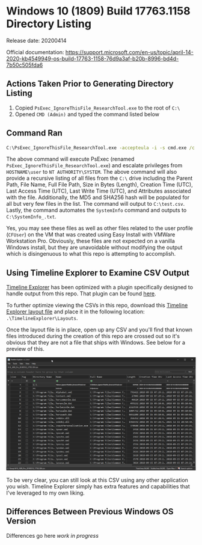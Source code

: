 # Windows 10 (1809) Build 17763.1158 Directory Listing

Release date: 20200414

Official documentation: https://support.microsoft.com/en-us/topic/april-14-2020-kb4549949-os-build-17763-1158-76d9a3af-b20b-8996-bd4d-7b50c505fda6

## Actions Taken Prior to Generating Directory Listing

1. Copied `PsExec_IgnoreThisFile_ResearchTool.exe` to the root of `C:\`
2. Opened `CMD (Admin)` and typed the command listed below

## Command Ran

```cmd
C:\PsExec_IgnoreThisFile_ResearchTool.exe -accepteula -i -s cmd.exe /c powershell.exe "Get-ChildItem -Recurse 'C:\' | Where-Object { ! $_.PSIsContainer } | Select-Object DirectoryName,Name,FullName,Length,@{N='CreationTimeUtc';E={(Get-Date -Format 's' $_.CreationTimeUtc).Replace('T', ' ')}},@{N='LastAccessTimeUtc';E={(Get-Date -Format 's' $_.LastAccessTimeUtc).Replace('T', ' ')}},@{N='LastWriteTimeUtc';E={(Get-Date -Format 's' $_.LastWriteTimeUtc).Replace('T', ' ')}},Attributes,@{N='MD5';E={(Get-FileHash $_.FullName -Algorithm MD5).Hash}},@{N='SHA256';E={(Get-FileHash $_.FullName -Algorithm SHA256).Hash}},@{N='Sddl';E={(Get-Acl $_.FullName).Sddl}} | Export-Csv C:\test.csv -NoTypeInformation; systeminfo > C:\SystemInfo_.txt"
```

The above command will execute PsExec (renamed `PsExec_IgnoreThisFile_ResearchTool.exe`) and escalate privileges from `HOSTNAME\user` to `NT AUTHORITY\SYSTEM`. The above command will also provide a recursive listing of all files from the `C:\` drive including the Parent Path, File Name, Full File Path, Size in Bytes (Length), Creation Time (UTC), Last Access Time (UTC), Last Write Time (UTC), and Attributes associated with the file. Additionally, the MD5 and SHA256 hash will be populated for all but very few files in the list. The command will output to `C:\test.csv`. Lastly, the command automates the `SystemInfo` command and outputs to `C:\SystemInfo_.txt`. 

Yes, you may see these files as well as other files related to the user profile (`CFUser`) on the VM that was created using Easy Install with VMWare Workstation Pro. Obviously, these files are not expected on a vanilla Windows install, but they are unavoidable without modifying the output which is disingenuous to what this repo is attempting to accomplish. 

## Using Timeline Explorer to Examine CSV Output

[Timeline Explorer](https://ericzimmerman.github.io/#!index.md) has been optimized with a plugin specifically designed to handle output from this repo. That plugin can be found [here](https://github.com/EricZimmerman/TLEFilePlugins/blob/08ab79bb55b4338d76abe9942f52da47261e736c/TLEFileMisc/Misc.cs#L1001).

To further optimize viewing the CSVs in this repo, download this [Timeline Explorer layout file](https://github.com/AndrewRathbun/VanillaWindowsReference/blob/main/SupportingFiles/TLEFileMisc.VanillaWindowsReference.layout.local) and place it in the following location: `.\TimelineExplorer\Layouts`.

Once the layout file is in place, open up any CSV and you'll find that known files introduced during the creation of this repo are crossed out so it's obvious that they are not a file that ships with Windows. See below for a preview of this. 

![test](https://raw.githubusercontent.com/AndrewRathbun/VanillaWindowsReference/main/SupportingFiles/TLEPluginLayoutPreview.gif)

To be very clear, you can still look at this CSV using any other application you wish. Timeline Explorer simply has extra features and capabilities that I've leveraged to my own liking. 

## Differences Between Previous Windows OS Version

Differences go here *work in progress*
